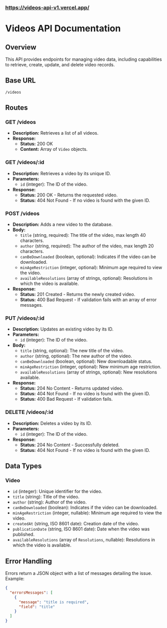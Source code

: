 ### https://videos-api-v1.vercel.app/

# Videos API Documentation

## Overview
This API provides endpoints for managing video data, including capabilities to retrieve, create, update, and delete video records.

## Base URL
`/videos`

## Routes

### GET /videos
- **Description:** Retrieves a list of all videos.
- **Response:**
    - **Status:** 200 OK
    - **Content:** Array of `Video` objects.

### GET /videos/:id
- **Description:** Retrieves a video by its unique ID.
- **Parameters:**
    - `id` (integer): The ID of the video.
- **Response:**
    - **Status:** 200 OK - Returns the requested video.
    - **Status:** 404 Not Found - If no video is found with the given ID.

### POST /videos
- **Description:** Adds a new video to the database.
- **Body:**
    - `title` (string, required): The title of the video, max length 40 characters.
    - `author` (string, required): The author of the video, max length 20 characters.
    - `canBeDownloaded` (boolean, optional): Indicates if the video can be downloaded.
    - `minAgeRestriction` (integer, optional): Minimum age required to view the video.
    - `availableResolutions` (array of strings, optional): Resolutions in which the video is available.
- **Response:**
    - **Status:** 201 Created - Returns the newly created video.
    - **Status:** 400 Bad Request - If validation fails with an array of error messages.

### PUT /videos/:id
- **Description:** Updates an existing video by its ID.
- **Parameters:**
    - `id` (integer): The ID of the video.
- **Body:**
    - `title` (string, optional): The new title of the video.
    - `author` (string, optional): The new author of the video.
    - `canBeDownloaded` (boolean, optional): New downloadable status.
    - `minAgeRestriction` (integer, optional): New minimum age restriction.
    - `availableResolutions` (array of strings, optional): New resolutions available.
- **Response:**
    - **Status:** 204 No Content - Returns updated video.
    - **Status:** 404 Not Found - If no video is found with the given ID.
    - **Status:** 400 Bad Request - If validation fails.

### DELETE /videos/:id
- **Description:** Deletes a video by its ID.
- **Parameters:**
    - `id` (integer): The ID of the video.
- **Response:**
    - **Status:** 204 No Content - Successfully deleted.
    - **Status:** 404 Not Found - If no video is found with the given ID.

## Data Types

### Video
- `id` (integer): Unique identifier for the video.
- `title` (string): Title of the video.
- `author` (string): Author of the video.
- `canBeDownloaded` (boolean): Indicates if the video can be downloaded.
- `minAgeRestriction` (integer, nullable): Minimum age required to view the video.
- `createdAt` (string, ISO 8601 date): Creation date of the video.
- `publicationDate` (string, ISO 8601 date): Date when the video was published.
- `availableResolutions` (array of `Resolutions`, nullable): Resolutions in which the video is available.

## Error Handling
Errors return a JSON object with a list of messages detailing the issue. Example:
```json
{
  "errorsMessages": [
    {
      "message": "title is required",
      "field": "title"
    }
  ]
}
